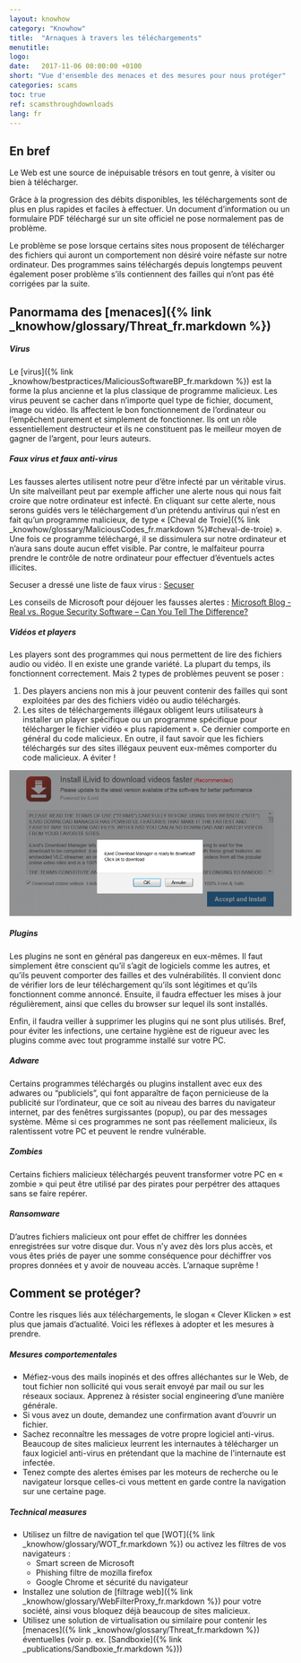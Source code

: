 ```yaml
---
layout: knowhow
category: "Knowhow"
title:  "Arnaques à travers les téléchargements"
menutitle:  
logo:
date:   2017-11-06 00:00:00 +0100
short: "Vue d'ensemble des menaces et des mesures pour nous protéger"
categories: scams
toc: true
ref: scamsthroughdownloads
lang: fr
---
```

## En bref
Le Web est une source de inépuisable trésors en tout genre, à visiter ou bien à télécharger.

Grâce à la progression des débits disponibles, les téléchargements sont de plus en plus rapides et faciles à effectuer. Un document d’information ou un formulaire PDF téléchargé sur un site officiel ne pose normalement pas de problème.

Le problème se pose lorsque certains sites nous proposent de télécharger des fichiers qui auront un comportement non désiré voire néfaste sur notre ordinateur. Des programmes sains téléchargés depuis longtemps peuvent également poser problème s’ils contiennent des failles qui n’ont pas été corrigées par la suite.

## Panormama des [menaces]({% link _knowhow/glossary/Threat_fr.markdown %})

##### Virus
Le [virus]({% link _knowhow/bestpractices/MaliciousSoftwareBP_fr.markdown %}) est la forme la plus ancienne et la plus classique de programme malicieux. Les virus peuvent se cacher dans n’importe quel type de fichier, document, image ou vidéo. Ils affectent le bon fonctionnement de l’ordinateur ou l’empêchent purement et simplement de fonctionner. Ils ont un rôle essentiellement destructeur et ils ne constituent pas le meilleur moyen de gagner de l’argent, pour leurs auteurs.

##### Faux virus et faux anti-virus

Les fausses alertes utilisent notre peur d’être infecté par un véritable virus. Un site malveillant peut par exemple afficher une alerte nous qui nous fait croire que notre ordinateur est infecté. En cliquant sur cette alerte, nous serons guidés vers le téléchargement d’un prétendu antivirus qui n’est en fait qu’un programme malicieux, de type « [Cheval de Troie]({% link _knowhow/glossary/MaliciousCodes_fr.markdown %}#cheval-de-troie) ». Une fois ce programme téléchargé, il se dissimulera sur notre ordinateur et n’aura sans doute aucun effet visible. Par contre, le malfaiteur pourra prendre le contrôle de notre ordinateur pour effectuer d’éventuels actes illicites.

Secuser a dressé une liste de faux virus : [Secuser](http://www.secuser.com/hoax/)

Les conseils de Microsoft pour déjouer les fausses alertes : [Microsoft Blog - Real vs. Rogue Security Software – Can You Tell The Difference?](https://cloudblogs.microsoft.com/microsoftsecure/2013/01/03/real-vs-rogue-security-software-can-you-tell-the-difference/)

##### Vidéos et players

Les players sont des programmes qui nous permettent de lire des fichiers audio ou vidéo. Il en existe une grande variété. La plupart du temps, ils fonctionnent correctement. Mais 2 types de problèmes peuvent se poser :

1. Des players anciens non mis à jour peuvent contenir des failles qui sont exploitées par des des fichiers vidéo ou audio téléchargés.
2. Les sites de téléchargements illégaux obligent leurs utilisateurs à installer un player spécifique ou un programme spécifique pour télécharger le fichier vidéo « plus rapidement ». Ce dernier comporte en général du code malicieux. En outre, il faut savoir que les fichiers téléchargés sur des sites illégaux peuvent eux-mêmes comporter du code malicieux. A éviter !

![Download videos faster](assets/img/201610/1253_1.png "Download videos faster")

##### Plugins

Les plugins ne sont en général pas dangereux en eux-mêmes. Il faut simplement être conscient qu’il s’agit de logiciels comme les autres, et qu’ils peuvent comporter des failles et des vulnérabilités. Il convient donc de vérifier lors de leur téléchargement qu’ils sont légitimes et qu’ils fonctionnent comme annoncé. Ensuite, il faudra effectuer les mises à jour régulièrement, ainsi que celles du browser sur lequel ils sont installés.

Enfin, il faudra veiller à supprimer les plugins qui ne sont plus utilisés. Bref, pour éviter les infections, une certaine hygiène est de rigueur avec les plugins comme avec tout programme installé sur votre PC.

##### Adware

Certains programmes téléchargés ou plugins installent avec eux des adwares ou “publiciels”, qui font apparaître de façon pernicieuse de la publicité sur l’ordinateur, que ce soit au niveau des barres du navigateur internet, par des fenêtres surgissantes (popup), ou par des messages système. Même si ces programmes ne sont pas réellement malicieux, ils ralentissent votre PC et peuvent le rendre vulnérable.

##### Zombies

Certains fichiers malicieux téléchargés peuvent transformer votre PC en « zombie » qui peut être utilisé par des pirates pour perpétrer des attaques sans se faire repérer.

##### Ransomware

D’autres fichiers malicieux ont pour effet de chiffrer les données enregistrées sur votre disque dur. Vous n’y avez dès lors plus accès, et vous êtes priés de payer une somme conséquence pour déchiffrer vos propres données et y avoir de nouveau accès. L’arnaque suprême !

## Comment se protéger?

Contre les risques liés aux téléchargements, le slogan « Clever Klicken » est plus que jamais d’actualité. Voici les réflexes à adopter et les mesures à prendre.

##### Mesures comportementales

* Méfiez-vous des mails inopinés et des offres alléchantes sur le Web, de tout fichier non sollicité qui vous serait envoyé par mail ou sur les réseaux sociaux. Apprenez à résister social engineering d’une manière générale.
* Si vous avez un doute, demandez une confirmation avant d’ouvrir un fichier.
* Sachez reconnaître les messages de votre propre logiciel anti-virus. Beaucoup de sites malicieux leurrent les internautes à télécharger un faux logiciel anti-virus en prétendant que la machine de l'internaute est infectée.
* Tenez compte des alertes émises par les moteurs de recherche ou le navigateur lorsque celles-ci vous mettent en garde contre la navigation sur une certaine page.


##### Technical measures
* Utilisez un filtre de navigation tel que [WOT]({% link _knowhow/glossary/WOT_fr.markdown %}) ou activez les filtres de vos navigateurs :
  * Smart screen de Microsoft
  * Phishing filtre de mozilla firefox
  * Google Chrome et sécurité du navigateur
* Installez une solution de [filtrage web]({% link _knowhow/glossary/WebFilterProxy_fr.markdown %}) pour votre société, ainsi vous bloquez déjà beaucoup de sites malicieux.
* Utilisez une solution de virtualisation ou similaire pour contenir les [menaces]({% link _knowhow/glossary/Threat_fr.markdown %}) éventuelles (voir p. ex. [Sandboxie]({% link _publications/Sandboxie_fr.markdown %}))
